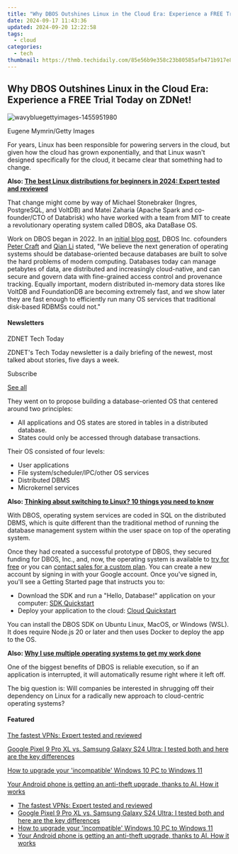 ```yaml
---
title: "Why DBOS Outshines Linux in the Cloud Era: Experience a FREE Trial Today on ZDNet!"
date: 2024-09-17 11:43:36
updated: 2024-09-20 12:22:58
tags:
  - cloud
categories:
  - tech
thumbnail: https://thmb.techidaily.com/85e56b9e358c23b80585afb471b917e8f13a81d967ff930da0e4fa72eadefc85.png
---
```


## Why DBOS Outshines Linux in the Cloud Era: Experience a FREE Trial Today on ZDNet!

![wavybluegettyimages-1455951980](https://www.zdnet.com/a/img/resize/cbbc573ce87707e4813dcece2dc5f07e89224a76/2024/03/19/fc60cdb3-9886-46f8-bc56-50f329e893dd/wavybluegettyimages-1455951980.jpg?auto=webp&width=1280)

Eugene Mymrin/Getty Images

For years, Linux has been responsible for powering servers in the cloud, but given how the cloud has grown exponentially, and that Linux wasn't designed specifically for the cloud, it became clear that something had to change.

**Also: [The best Linux distributions for beginners in 2024: Expert tested and reviewed](https://www.zdnet.com/article/best-linux-desktops-for-beginners/)**

That change might come by way of Michael Stonebraker (Ingres, PostgreSQL, and VoltDB) and Matei Zaharia (Apache Spark and co-founder/CTO of Databrisk) who have worked with a team from MIT to create a revolutionary operating system called DBOS, aka DataBase OS.

Work on DBOS began in 2022\. In an [initial blog post](https://dbos-project.github.io/blog/intro-blog.html), DBOS Inc. cofounders [Peter Craft](https://petereliaskraft.net) and [Qian Li](https://qianli.dev) stated, "We believe the next generation of operating systems should be database-oriented because databases are built to solve the hard problems of modern computing. Databases today can manage petabytes of data, are distributed and increasingly cloud-native, and can secure and govern data with fine-grained access control and provenance tracking. Equally important, modern distributed in-memory data stores like VoltDB and FoundationDB are becoming extremely fast, and we show later they are fast enough to efficiently run many OS services that traditional disk-based RDBMSs could not."

#### Newsletters

ZDNET Tech Today

ZDNET's Tech Today newsletter is a daily briefing of the newest, most talked about stories, five days a week.

 Subscribe

[See all](https://www.zdnet.com/newsletters/)

They went on to propose building a database-oriented OS that centered around two principles:

* All applications and OS states are stored in tables in a distributed database.
* States could only be accessed through database transactions.

Their OS consisted of four levels:

* User applications
* File system/scheduler/IPC/other OS services
* Distributed DBMS
* Microkernel services

**Also: [Thinking about switching to Linux? 10 things you need to know](https://www.zdnet.com/article/thinking-about-switching-to-linux-things-you-need-to-know/)**

With DBOS, operating system services are coded in SQL on the distributed DBMS, which is quite different than the traditional method of running the database management system within the user space on top of the operating system.

Once they had created a successful prototype of DBOS, they secured funding for DBOS, Inc., and, now, the operating system is available to [try for free](https://www.dbos.dev/pricing) or you can [contact sales for a custom plan](https://www.dbos.dev/contact). You can create a new account by signing in with your Google account. Once you've signed in, you'll see a Getting Started page that instructs you to:

* Download the SDK and run a "Hello, Database!" application on your computer: [SDK Quickstart](https://docs.dbos.dev/getting-started/quickstart)
* Deploy your application to the cloud: [Cloud Quickstart](https://docs.dbos.dev/getting-started/quickstart-cloud)

You can install the DBOS SDK on Ubuntu Linux, MacOS, or Windows (WSL). It does require Node.js 20 or later and then uses Docker to deploy the app to the OS.

**Also: [Why I use multiple operating systems to get my work done](https://www.zdnet.com/article/why-i-use-multiple-operating-systems-to-get-my-work-done/)**

One of the biggest benefits of DBOS is reliable execution, so if an application is interrupted, it will automatically resume right where it left off. 

The big question is: Will companies be interested in shrugging off their dependency on Linux for a radically new approach to cloud-centric operating systems?

#### Featured

[The fastest VPNs: Expert tested and reviewed](https://www.zdnet.com/article/fastest-vpn/ "The fastest VPNs: Expert tested and reviewed")

[Google Pixel 9 Pro XL vs. Samsung Galaxy S24 Ultra: I tested both and here are the key differences](https://www.zdnet.com/article/google-pixel-9-pro-xl-vs-samsung-galaxy-s24-ultra/ "Google Pixel 9 Pro XL vs. Samsung Galaxy S24 Ultra: I tested both and here are the key differences")

[How to upgrade your 'incompatible' Windows 10 PC to Windows 11](https://www.zdnet.com/article/how-to-upgrade-your-incompatible-windows-10-pc-to-windows-11/ "How to upgrade your 'incompatible' Windows 10 PC to Windows 11")

[Your Android phone is getting an anti-theft upgrade, thanks to AI. How it works](https://www.zdnet.com/article/your-android-phone-is-getting-an-anti-theft-upgrade-thanks-to-ai-how-it-works/ "Your Android phone is getting an anti-theft upgrade, thanks to AI. How it works")

* [The fastest VPNs: Expert tested and reviewed](https://www.zdnet.com/article/fastest-vpn/ "The fastest VPNs: Expert tested and reviewed")
* [Google Pixel 9 Pro XL vs. Samsung Galaxy S24 Ultra: I tested both and here are the key differences](https://www.zdnet.com/article/google-pixel-9-pro-xl-vs-samsung-galaxy-s24-ultra/ "Google Pixel 9 Pro XL vs. Samsung Galaxy S24 Ultra: I tested both and here are the key differences")
* [How to upgrade your 'incompatible' Windows 10 PC to Windows 11](https://www.zdnet.com/article/how-to-upgrade-your-incompatible-windows-10-pc-to-windows-11/ "How to upgrade your 'incompatible' Windows 10 PC to Windows 11")
* [Your Android phone is getting an anti-theft upgrade, thanks to AI. How it works](https://www.zdnet.com/article/your-android-phone-is-getting-an-anti-theft-upgrade-thanks-to-ai-how-it-works/ "Your Android phone is getting an anti-theft upgrade, thanks to AI. How it works")

<ins class="adsbygoogle"
     style="display:block"
     data-ad-format="autorelaxed"
     data-ad-client="ca-pub-7571918770474297"
     data-ad-slot="1223367746"></ins>



<ins class="adsbygoogle"
     style="display:block"
     data-ad-client="ca-pub-7571918770474297"
     data-ad-slot="8358498916"
     data-ad-format="auto"
     data-full-width-responsive="true"></ins>
